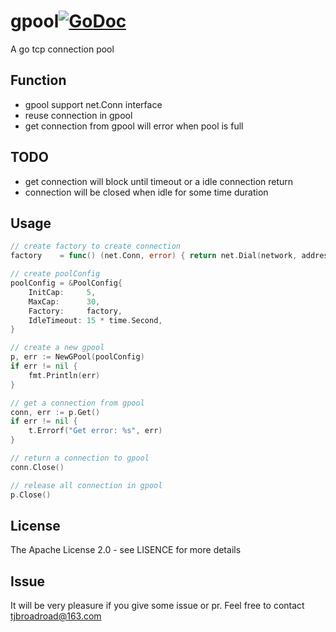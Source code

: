 # gpool[![GoDoc](http://godoc.org/github.com/silenceper/pool?status.svg)](http://godoc.org/github.com/silenceper/pool)

A go tcp connection pool

## Function
- gpool support net.Conn interface
- reuse connection in gpool
- get connection from gpool will error when pool is full

## TODO
- get connection will block until timeout or a idle connection return
- connection will be closed when idle for some time duration

## Usage
```go
// create factory to create connection
factory    = func() (net.Conn, error) { return net.Dial(network, address) }

// create poolConfig
poolConfig = &PoolConfig{
	InitCap:     5,
	MaxCap:      30,
	Factory:     factory,
	IdleTimeout: 15 * time.Second,
}

// create a new gpool
p, err := NewGPool(poolConfig)
if err != nil {
    fmt.Println(err)
}

// get a connection from gpool
conn, err := p.Get()
if err != nil {
	t.Errorf("Get error: %s", err)
}

// return a connection to gpool
conn.Close()

// release all connection in gpool
p.Close()

```

## License
The Apache License 2.0 - see LISENCE for more details

## Issue
It will be very pleasure if you give some issue or pr. Feel free to contact tjbroadroad@163.com
